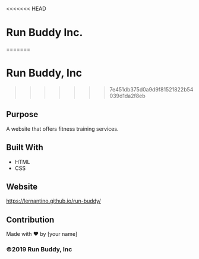 <<<<<<< HEAD
# Run Buddy Inc.
=======
# Run Buddy, Inc
>>>>>>> 7e451db375d0a9d9f81521822b54039d1da2f8eb

## Purpose
A website that offers fitness training services. 

## Built With
* HTML
* CSS

## Website
https://lernantino.github.io/run-buddy/

## Contribution
Made with ❤️ by [your name]

### ©️2019 Run Buddy, Inc 
